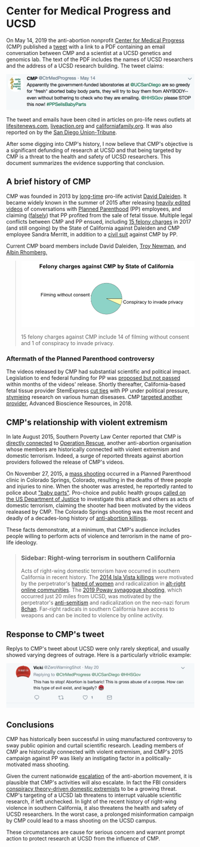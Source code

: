 # Center for Medical Progress and UCSD

On May 14, 2019 the anti-abortion nonprofit [Center for Medical Progress](https://en.wikipedia.org/wiki/Center_for_Medical_Progress) (CMP) published a [tweet](https://twitter.com/CtrMedProgress/status/1128473861387902977) with a link to a PDF containing an email conversation
between CMP and a scientist at a UCSD genetics and genomics lab. The text of the PDF includes the names of UCSD researchers and the address of a UCSD research building. The tweet
claims:

![tweet](figure/tweet.png)

The tweet and emails have been cited in articles on pro-life news outlets at [lifesitenews.com](https://www.lifesitenews.com/news/government-funded-laboratory-seeks-to-buy-baby-body-parts-from-almost-anyone), [liveaction.org](https://www.liveaction.org/news/university-lab-mistake-fetal-body-pro-life/) and [californiafamily.org](https://californiafamily.org/2019/government-funded-university-mistakenly-requests-aborted-baby-parts-from-pro-life-group/). It was also reported on by the [San Diego Union-Tribune](https://www.sandiegouniontribune.com/news/health/story/2019-05-24/fetal-tissue-research-mistake-draws-ire-of-controversial-anti-abortion-group?utm_source=dlvr.it&utm_medium=twitter).

After some digging into CMP's history, I now believe that CMP's
objective is a significant defunding of research at UCSD and that being
targeted by CMP is a threat to the health and safety of UCSD researchers. This
document summarizes the evidence supporting that conclusion.

## A brief history of CMP

CMP was founded in 2013 by [long-time](http://www.rightwingwatch.org/post/the-radical-history-behind-the-center-for-medical-progress-sham-planned-parenthood-investigation/) pro-life activist [David Daleiden](https://en.wikipedia.org/wiki/David_Daleiden). It became widely known in the summer of 2015 after releasing [heavily edited
videos](https://en.wikipedia.org/wiki/David_Daleiden) of conversations with
[Planned Parenthood](https://www.google.com/url?sa=t&rct=j&q=&esrc=s&source=web&cd=22&cad=rja&uact=8&ved=2ahUKEwjB8qSou63iAhVjHTQIHQnWBF4QFjAVegQIAxAB&url=https%3A%2F%2Fen.wikipedia.org%2Fwiki%2FPlanned_Parenthood&usg=AOvVaw0TOcAkb6mBuSHyki2cPsUD) (PP) employees, and claiming ([falsely](https://www.mediamatters.org/blog/2015/12/17/misinformer-of-the-year-the-center-for-medical/207506)) that PP profited from
the sale of fetal tissue. Multiple legal conflicts between CMP and PP ensued,
including [15 felony charges](https://apnews.com/c50e993d047142cf8ca0e8050daf6114)
in 2017 (and still ongoing) by the State of California against Daleiden and CMP employee Sandra
Merritt, in addition to a [civil suit](https://www.courthousenews.com/anti-abortionist-cant-duck-planned-parenthood-lawsuit/) against CMP by PP.

Current CMP board members include David Daleiden, [Troy Newman](https://en.wikipedia.org/wiki/Troy_Newman_(activist)), and [Albin Rhomberg.](https://en.wikipedia.org/wiki/Albin_Rhomberg)

> ![pie](figure/pie.png)
>
> 15 felony charges against CMP include 14 of filming without consent and 1 of conspiracy to invade privacy.

### Aftermath of the Planned Parenthood controversy

The videos released by CMP had substantial scientific and political impact.
Legislation to end federal funding for PP was [proposed but not passed](https://www.reuters.com/article/us-usa-plannedparenthood/senate-blocks-planned-parenthood-defunding-measure-idUSKCN0Q80DL20150803) within months of the videos' release. Shortly thereafter, California-based fetal tissue
provider StemExpress [cut ties](https://www.latimes.com/business/hiltzik/la-fi-mh-a-partner-bails-on-planned-parenthood-20150817-column.html) with PP
under political pressure, [stymieing](https://web.archive.org/web/20161206191756/https://selectpaneldems-energycommerce.house.gov/sites/default/files/REVISED_FINAL_2.5.2016--ENTIRE%20REPORT-2.pdf)
research on various human disesases. CMP [targeted another provider](http://www.centerformedicalprogress.org/2018/09/cmp-issues-special-report-on-advanced-bioscience-resources/), Advanced
Bioscience Resources, in 2018.

## CMP's relationship with violent extremism

In late August 2015, Southern Poverty Law Center reported that CMP is [directly
connected](https://www.splcenter.org/hatewatch/2015/08/31/group-attacking-planned-parenthood-linked-extremists) to [Operation Rescue](https://en.wikipedia.org/wiki/Operation_Rescue_(Kansas)), another anti-abortion organisation whose members are
historically connected with violent extremism and domestic terrorism. Indeed,
a surge of reported threats against abortion providers followed the release of
CMP's videos.

On November 27, 2015, a [mass shooting](https://en.wikipedia.org/wiki/Colorado_Springs_Planned_Parenthood_shooting) occurred in a Planned Parenthood clinic
in Colorado Springs, Colorado, resulting in the deaths of three people and
injuries to nine. When the shooter was arrested, he reportedly ranted to police
about ["baby parts"](https://www.washingtonpost.com/politics/abortion-rights-groups-political-rhetoric-contributed-to-shooting/2015/11/29/d2fad2c4-96c7-11e5-8917-653b65c809eb_story.html?utm_term=.d8fa2e9453d3).
Pro-choice and public health groups [called on the US Department of Justice](https://www.thenation.com/article/abortion-domestic-terrorism/)
to investigate this attack and others as acts of domestic terrorism, claiming the shooter had been motivated by the videos realeased by CMP. The
Colorado Springs shooting was the most recent and deadly of a decades-long
history of [anti-abortion killings](https://en.wikipedia.org/wiki/Anti-abortion_violence#Murders).

These facts demonstrate, at a minimum, that CMP's audience includes people
willing to perform acts of violence and terrorism in the name of pro-life
ideology.

> ### Sidebar: Right-wing terrorism in southern California
>
> Acts of right-wing domestic terrorism have occurred in southern California in recent history. The [2014 Isla Vista killings](https://en.wikipedia.org/wiki/2014_Isla_Vista_killings) were motivated by the perpetrator's [hatred of women](https://www.bbc.com/news/world-us-canada-43892189) and radicalization in [alt-right online communities](https://www.latimes.com/local/lanow/la-me-isle-vista-massacre-alt-right-20180206-story.html). The [2019 Poway
synagogue shooting](https://en.wikipedia.org/wiki/Poway_synagogue_shooting), which occurred just 20 miles from UCSD, was motivated by the perpetrator's [anti-semitism](https://www.nbcnews.com/news/us-news/anti-semitic-open-letter-posted-online-under-name-chabad-synagogue-n999211) and radicalization on the neo-nazi forum [8chan](https://www.bellingcat.com/news/americas/2019/04/28/ignore-the-poway-synagogue-shooters-manifesto-pay-attention-to-8chans-pol-board/). Far-right radicals in southern California have access to weapons and can be incited to violence by online activity.

## Response to CMP's tweet

Replys to CMP's tweet about UCSD were only rarely skeptical, and usually showed
varying degrees of outrage. Here is a particularly vitriolic example:

![outrage](figure/outrage.png)

## Conclusions

CMP has historically been successful in using manufactured controversy to sway
public opinion and curtail scientific research. Leading members of CMP are
historically connected with violent extremism, and CMP's 2015 campaign against
PP was likely an instigating factor in a politically-motivated mass shooting.

Given the current nationwide [escalation](https://fivethirtyeight.com/features/we-categorized-hundreds-of-abortion-restrictions-heres-why-the-anti-abortion-movement-is-escalating/)
of the anti-abortion movement, it is plausible that CMP's activities will also
escalate. In fact the FBI considers [conspiracy theory-driven domestic extremists](https://news.yahoo.com/fbi-documents-conspiracy-theories-terrorism-160000507.html) to be a growing threat. CMP's targeting of a UCSD lab threatens to interrupt valuable
scientific research, if left unchecked. In light of the recent history of
right-wing violence in southern California, it also threatens the health and
safety of UCSD researchers. In the worst case, a prolonged misinformation campaign by CMP could lead to a mass shooting on the UCSD campus.

These circumstances are cause for serious concern and warrant prompt action
to protect research at UCSD from the influence of CMP.
